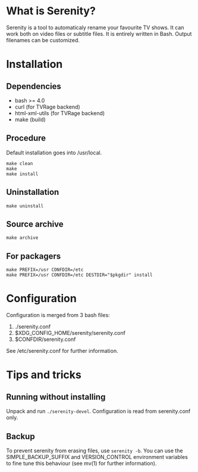 What is Serenity?
=================
Serenity is a tool to automaticaly rename your favourite TV shows.
It can work both on video files or subtitle files.
It is entirely written in Bash. Output filenames can be customized.

Installation
============
Dependencies
------------
- bash >= 4.0
- curl (for TVRage backend)
- html-xml-utils (for TVRage backend)
- make (build)

Procedure
---------
Default installation goes into /usr/local.

    make clean
    make
    make install

Uninstallation
--------------
    make uninstall

Source archive
--------------
    make archive

For packagers
-------------
    make PREFIX=/usr CONFDIR=/etc
    make PREFIX=/usr CONFDIR=/etc DESTDIR="$pkgdir" install

Configuration
=============
Configuration is merged from 3 bash files:

1.  ./serenity.conf
2.  $XDG_CONFIG_HOME/serenity/serenity.conf
3.  $CONFDIR/serenity.conf

See /etc/serenity.conf for further information.

Tips and tricks
===============
Running without installing
--------------------------
Unpack and run `./serenity-devel`. Configuration is read from serenity.conf only.

Backup
------
To prevent serenity from erasing files, use `serenity -b`. You can use the SIMPLE_BACKUP_SUFFIX and VERSION_CONTROL environment variables to fine tune this behaviour (see mv(1) for further information).
